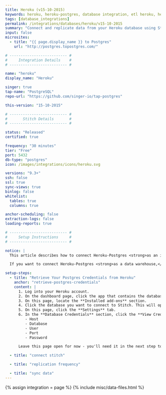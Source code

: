 ```yaml
---
title: Heroku (v15-10-2015)
keywords: heroku, heroku-postgres, database integration, etl heroku, heroku etl
tags: [database_integrations]
permalink: /integrations/databases/heroku/v15-10-2015
summary: "Connect and replicate data from your Heroku database using Stitch's Heroku integration."
input: false
microsites:
  - title: "{{ page.display_name }} to Postgres"
    url: "http://postgres.topostgres.com/"

# -------------------------- #
#     Integration Details    #
# -------------------------- #

name: "heroku"
display_name: "Heroku"

singer: true
tap-name: "PostgreSQL"
repo-url: "https://github.com/singer-io/tap-postgres"

this-version: "15-10-2015"

# -------------------------- #
#       Stitch Details       #
# -------------------------- #

status: "Released"
certified: true

frequency: "30 minutes"
tier: "Free"
port: 5432
db-type: "postgres"
icon: /images/integrations/icons/heroku.svg

versions: "9.3+"
ssh: false
ssl: true
sync-views: true
binlog: false
whitelist:
  tables: true
  columns: true

anchor-scheduling: false
extraction-logs: false
loading-reports: true

# -------------------------- #
#     Setup Instructions     #
# -------------------------- #

notice: |
  This article describes how to connect Heroku-Postgres <strong>as an input data source.</strong><br><br>

  If you want to connect Heroku-Postgres <strong>as a data warehouse,</strong> refer to the [Connecting a Heroku-Postgres Destination guide]({{ link.destinations.setup.heroku-postgres | prepend: site.baseurl }}).

setup-steps:
  - title: "Retrieve Your Postgres Credentials from Heroku"
    anchor: "retrieve-postgres-credentials"
    content: |
      1. Log into your Heroku account.
      2. On the dashboard page, click the app that contains the database you want to connect to Stitch. This will open the app's Overview page.
      3. On this page, locate the **Installed add-ons** section.
      4. Click the database you want to connect to Stitch. This will open the database's Overview page.
      5. On this page, click the **Settings** tab.
      6. In the **Database Credentials** section, click the **View Credentials** button to display the connection details. You'll need the following to complete the setup:
         - Host
         - Database
         - User
         - Port
         - Password

      Leave this page open for now - you'll need it in the next step to complete the setup.

  - title: "connect stitch"

  - title: "replication frequency"

  - title: "sync data"
---
```

{% assign integration = page %}
{% include misc/data-files.html %}